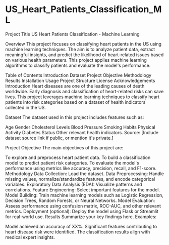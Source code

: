 # US_Heart_Patients_Classification_ML
 Project Title
US Heart Patients Classification - Machine Learning

Overview
This project focuses on classifying heart patients in the US using machine learning techniques. The aim is to analyze patient data, extract meaningful insights, and predict the likelihood of heart-related issues based on various health parameters. This project applies machine learning algorithms to classify patients and evaluate the model's performance.

Table of Contents
Introduction
Dataset
Project Objective
Methodology
Results
Installation
Usage
Project Structure
License
Acknowledgements
Introduction
Heart diseases are one of the leading causes of death worldwide. Early diagnosis and classification of heart-related risks can save lives. This project leverages machine learning techniques to classify heart patients into risk categories based on a dataset of health indicators collected in the US.

Dataset
The dataset used in this project includes features such as:

Age
Gender
Cholesterol Levels
Blood Pressure
Smoking Habits
Physical Activity
Diabetes Status
Other relevant health indicators.
Source: [Include dataset source link if public, or mention it's private.]

Project Objective
The main objectives of this project are:

To explore and preprocess heart patient data.
To build a classification model to predict patient risk categories.
To evaluate the model's performance using metrics like accuracy, precision, recall, and F1-score.
Methodology
Data Collection: Load the dataset.
Data Preprocessing: Handle missing values, normalize/standardize features, and encode categorical variables.
Exploratory Data Analysis (EDA): Visualize patterns and correlations.
Feature Engineering: Select important features for the model.
Model Building: Train machine learning models such as Logistic Regression, Decision Trees, Random Forests, or Neural Networks.
Model Evaluation: Assess performance using confusion matrix, ROC-AUC, and other relevant metrics.
Deployment (optional): Deploy the model using Flask or Streamlit for real-world use.
Results
Summarize your key findings here. Examples:

Model achieved an accuracy of XX%.
Significant features contributing to heart disease risk were identified.
The classification results align with medical expert insights.

